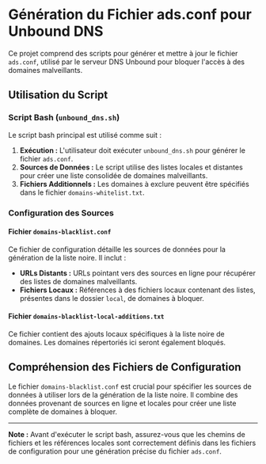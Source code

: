 # Génération du Fichier ads.conf pour Unbound DNS

Ce projet comprend des scripts pour générer et mettre à jour le fichier `ads.conf`, utilisé par le serveur DNS Unbound pour bloquer l'accès à des domaines malveillants.

## Utilisation du Script

### Script Bash (`unbound_dns.sh`)

Le script bash principal est utilisé comme suit :

1. **Exécution :** L'utilisateur doit exécuter `unbound_dns.sh` pour générer le fichier `ads.conf`.
2. **Sources de Données :** Le script utilise des listes locales et distantes pour créer une liste consolidée de domaines malveillants.
3. **Fichiers Additionnels :** Les domaines à exclure peuvent être spécifiés dans le fichier `domains-whitelist.txt`.

### Configuration des Sources

#### Fichier `domains-blacklist.conf`

Ce fichier de configuration détaille les sources de données pour la génération de la liste noire. Il inclut :

- **URLs Distants :** URLs pointant vers des sources en ligne pour récupérer des listes de domaines malveillants.
- **Fichiers Locaux :** Références à des fichiers locaux contenant des listes, présentes dans le dossier `local`, de domaines à bloquer.

#### Fichier `domains-blacklist-local-additions.txt`

Ce fichier contient des ajouts locaux spécifiques à la liste noire de domaines. Les domaines répertoriés ici seront également bloqués.

## Compréhension des Fichiers de Configuration

Le fichier `domains-blacklist.conf` est crucial pour spécifier les sources de données à utiliser lors de la génération de la liste noire. Il combine des données provenant de sources en ligne et locales pour créer une liste complète de domaines à bloquer.

---

**Note :** Avant d'exécuter le script bash, assurez-vous que les chemins de fichiers et les références locales sont correctement définis dans les fichiers de configuration pour une génération précise du fichier `ads.conf`.
